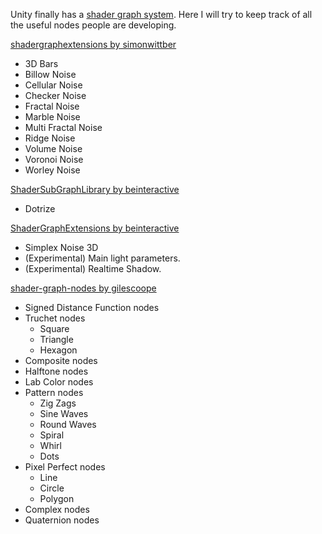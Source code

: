 Unity finally has a [shader graph system](https://unity3d.com/shader-graph). Here I will try to keep track of all the useful nodes people are developing.

[shadergraphextensions by simonwittber](https://github.com/simonwittber/shadergraphextensions)
* 3D Bars
* Billow Noise
* Cellular Noise
* Checker Noise
* Fractal Noise
* Marble Noise
* Multi Fractal Noise
* Ridge Noise
* Volume Noise
* Voronoi Noise
* Worley Noise

[ShaderSubGraphLibrary by beinteractive](https://github.com/beinteractive/ShaderSubGraphLibrary)
* Dotrize

[ShaderGraphExtensions by beinteractive](https://github.com/beinteractive/ShaderGraphExtensions)
* Simplex Noise 3D
* (Experimental) Main light parameters.
* (Experimental) Realtime Shadow.

[shader-graph-nodes by gilescoope](https://github.com/gilescoope/shader-graph-nodes)
* Signed Distance Function nodes
* Truchet nodes
  * Square
  * Triangle
  * Hexagon
* Composite nodes
* Halftone nodes
* Lab Color nodes
* Pattern nodes
  * Zig Zags
  * Sine Waves
  * Round Waves
  * Spiral
  * Whirl
  * Dots
* Pixel Perfect nodes
  * Line
  * Circle
  * Polygon
* Complex nodes
* Quaternion nodes
